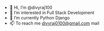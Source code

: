 - 👋 Hi, I’m @divyraj100
- 👀 I’m interested in Full Stack Development
- 🌱 I’m currently Python Django
- 📫 To reach me divyraj0100@gmail.com mail
<!---
divyraj100/divyraj100 is a ✨ special ✨ repository because its `README.md` (this file) appears on your GitHub profile.
You can click the Preview link to take a look at your changes.
--->
